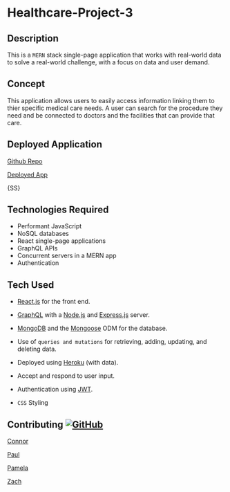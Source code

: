 # Healthcare-Project-3


## Description

This is a `MERN` stack single-page application that works with real-world data to solve a real-world challenge, with a focus on data and user demand.


## Concept

This application allows users to easily access information linking them to thier specific medical care needs. A user can search for the procedure they need and be connected to doctors and the facilities that can provide that care.


## Deployed Application

[Github Repo](https://github.com/crhodes111/Healthcare-Project-3/)

[Deployed App]()

{SS}


## Technologies Required

* Performant JavaScript
* NoSQL databases
* React single-page applications
* GraphQL APIs
* Concurrent servers in a MERN app
* Authentication


## Tech Used

* [React.js](https://reactjs.org/) for the front end.

* [GraphQL](https://graphql.org/) with a [Node.js](https://nodejs.org/) and [Express.js](https://expressjs.com/) server.

* [MongoDB](https://www.mongodb.com/) and the [Mongoose](https://mongoosejs.com/) ODM for the database.

* Use of `queries and mutations` for retrieving, adding, updating, and deleting data.

* Deployed using [Heroku](https://www.heroku.com/) (with data).

* Accept and respond to user input.

* Authentication using [JWT](https://jwt.io/).

* `CSS` Styling


## Contributing [![GitHub](https://img.shields.io/badge/--181717?logo=github&logoColor=ffffff)](https://github.com/)

[Connor](https://github.com/crhodes111)

[Paul](https://github.com/PaulThomasWI)

[Pamela](https://github.com/pamelac21)

[Zach](https://github.com/Nativeblanks)



